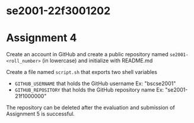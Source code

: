# se2001-22f3001202

# Assignment 4

Create an account in GitHub and create a public repository named `se2001-<roll_number>` (in lowercase) and initialize with README.md

Create a file named `script.sh` that exports two shell variables

- `GITHUB_USERNAME` that holds the GitHub username Ex: "bscse2001"
- `GITHUB_REPOSITORY` that holds the GitHub repository name Ex: "se2001-21f1000000"

The repository can be deleted after the evaluation and submission of Assignment 5 is successful.

